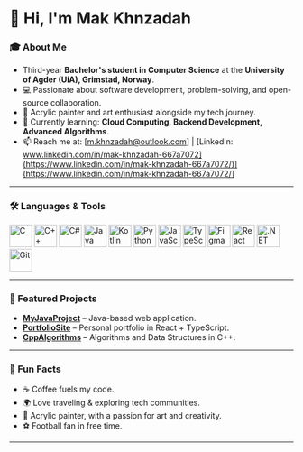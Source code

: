 # 👋 Hi, I'm Mak Khnzadah 

### 🎓 About Me
- Third-year **Bachelor's student in Computer Science** at the **University of Agder (UiA), Grimstad, Norway**.  
- 💻 Passionate about software development, problem-solving, and open-source collaboration.  
- 🎨 Acrylic painter and art enthusiast alongside my tech journey.  
- 🌱 Currently learning: **Cloud Computing, Backend Development, Advanced Algorithms**.  
- 📫 Reach me at: [m.khnzadah@outlook.com] | [LinkedIn: www.linkedin.com/in/mak-khnzadah-667a7072](https://www.linkedin.com/in/mak-khnzadah-667a7072/)](https://www.linkedin.com/in/mak-khnzadah-667a7072/]

---

### 🛠️ Languages & Tools
<p align="left">
  <img src="https://cdn.jsdelivr.net/gh/devicons/devicon/icons/c/c-original.svg" alt="C" width="40" height="40"/>
  <img src="https://cdn.jsdelivr.net/gh/devicons/devicon/icons/cplusplus/cplusplus-original.svg" alt="C++" width="40" height="40"/>
  <img src="https://cdn.jsdelivr.net/gh/devicons/devicon/icons/csharp/csharp-original.svg" alt="C#" width="40" height="40"/>
  <img src="https://cdn.jsdelivr.net/gh/devicons/devicon/icons/java/java-original.svg" alt="Java" width="40" height="40"/>
  <img src="https://cdn.jsdelivr.net/gh/devicons/devicon/icons/kotlin/kotlin-original.svg" alt="Kotlin" width="40" height="40"/>
  <img src="https://cdn.jsdelivr.net/gh/devicons/devicon/icons/python/python-original.svg" alt="Python" width="40" height="40"/>
  <img src="https://cdn.jsdelivr.net/gh/devicons/devicon/icons/javascript/javascript-original.svg" alt="JavaScript" width="40" height="40"/>
  <img src="https://cdn.jsdelivr.net/gh/devicons/devicon/icons/typescript/typescript-original.svg" alt="TypeScript" width="40" height="40"/>
  <img src="https://cdn.jsdelivr.net/gh/devicons/devicon/icons/figma/figma-original.svg" alt="Figma" width="40" height="40"/>
  <img src="https://cdn.jsdelivr.net/gh/devicons/devicon/icons/react/react-original.svg" alt="React" width="40" height="40"/>
  <img src="https://cdn.jsdelivr.net/gh/devicons/devicon/icons/dotnetcore/dotnetcore-original.svg" alt=".NET Core" width="40" height="40"/>
  <img src="https://cdn.jsdelivr.net/gh/devicons/devicon/icons/git/git-original.svg" alt="Git" width="40" height="40"/>
</p>

---

### 🚀 Featured Projects
- [**MyJavaProject**](https://github.com/MakKhnzadah/MyJavaProject) – Java-based web application.  
- [**PortfolioSite**](https://github.com/MakKhnzadah/PortfolioSite) – Personal portfolio in React + TypeScript.  
- [**CppAlgorithms**](https://github.com/MakKhnzadah/CppAlgorithms) – Algorithms and Data Structures in C++.  

---

### 🌟 Fun Facts
- ☕ Coffee fuels my code.  
- 🌍 Love traveling & exploring tech communities.  
- 🎨 Acrylic painter, with a passion for art and creativity.  
- ⚽ Football fan in free time.  

---
